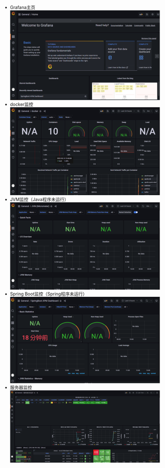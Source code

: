 - Grafana主页
![](index.png)
- docker监控
![](docker.png)
- JVM监控（Java程序未运行）
![](JVM.png)
- Spring Boot监控（Spring程序未运行）
![](SpringBoot.png)
- 服务器监控
![](server_info.png)